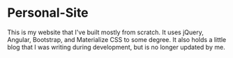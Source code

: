# Personal-Site
This is my website that I've built mostly from scratch.
It uses jQuery, Angular, Bootstrap, and Materialize CSS to some degree. It also holds a little blog that I was writing during development, but is no longer updated by me.
